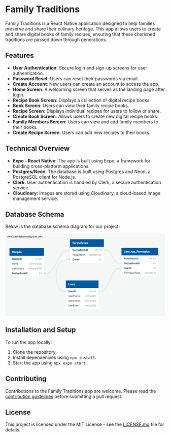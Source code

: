 # Family Traditions

Family Traditions is a React Native application designed to help families preserve and share their culinary heritage. This app allows users to create and share digital books of family recipes, ensuring that these cherished traditions are passed down through generations.

## Features

- **User Authentication**: Secure login and sign-up screens for user authentication.
- **Password Reset**: Users can reset their passwords via email.
- **Create Account**: New users can create an account to access the app.
- **Home Screen**: A welcoming screen that serves as the landing page after login.
- **Recipe Book Screen**: Displays a collection of digital recipe books.
- **Book Screen**: Users can view their family recipe books.
- **Recipe Screen**: Displays individual recipes for users to follow or share.
- **Create Book Screen**: Allows users to create new digital recipe books.
- **Family Members Screen**: Users can view and add family members to their books.
- **Create Recipe Screen**: Users can add new recipes to their books.

## Technical Overview

- **Expo - React Native**: The app is built using Expo, a framework for building cross-platform applications.
- **Postgres/Neon**: The database is built using Postgres and Neon, a PostgreSQL client for Node.js.
- **Clerk**: User authentication is handled by Clerk, a secure authentication service.
- **Cloudinary**: Images are stored using Cloudinary, a cloud-based image management service.

## Database Schema

Below is the database schema diagram for our project:

![Database Schema](images/FamilyTraditionsDD_02.png)


## Installation and Setup

To run the app locally:

1. Clone the repository.
2. Install dependencies using `npm install`.
3. Start the app using `npx expo start`.

## Contributing

Contributions to the Family Traditions app are welcome. Please read the [contribution guidelines](CONTRIBUTING.md) before submitting a pull request.

## License

This project is licensed under the MIT License - see the [LICENSE.md](LICENSE.md) file for details.
